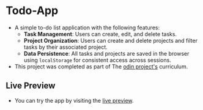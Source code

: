 # Todo-App

- A simple to-do list application with the following features:  
  - **Task Management**: Users can create, edit, and delete tasks.  
  - **Project Organization**: Users can create and delete projects and filter tasks by their associated project.  
  - **Data Persistence**: All tasks and projects are saved in the browser using `localStorage` for consistent access across sessions.  
- This project was completed as part of The [odin project's](https://www.theodinproject.com/) curriculum.


## Live Preview

- You can try the app by visiting the [live preview](https://mahmoodelsaayed.github.io/Todo-App).
